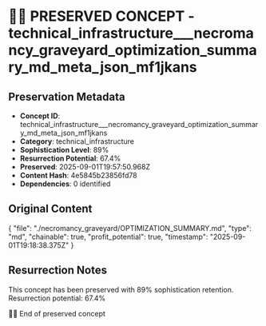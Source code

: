 # 🏴‍☠️ PRESERVED CONCEPT - technical_infrastructure___necromancy_graveyard_optimization_summary_md_meta_json_mf1jkans

## Preservation Metadata
- **Concept ID**: technical_infrastructure___necromancy_graveyard_optimization_summary_md_meta_json_mf1jkans
- **Category**: technical_infrastructure
- **Sophistication Level**: 89%
- **Resurrection Potential**: 67.4%
- **Preserved**: 2025-09-01T19:57:50.968Z
- **Content Hash**: 4e5845b23856fd78
- **Dependencies**: 0 identified

## Original Content

{
  "file": "./necromancy_graveyard/OPTIMIZATION_SUMMARY.md",
  "type": "md",
  "chainable": true,
  "profit_potential": true,
  "timestamp": "2025-09-01T19:18:38.375Z"
}

## Resurrection Notes
This concept has been preserved with 89% sophistication retention.
Resurrection potential: 67.4%

🏴‍☠️ End of preserved concept
